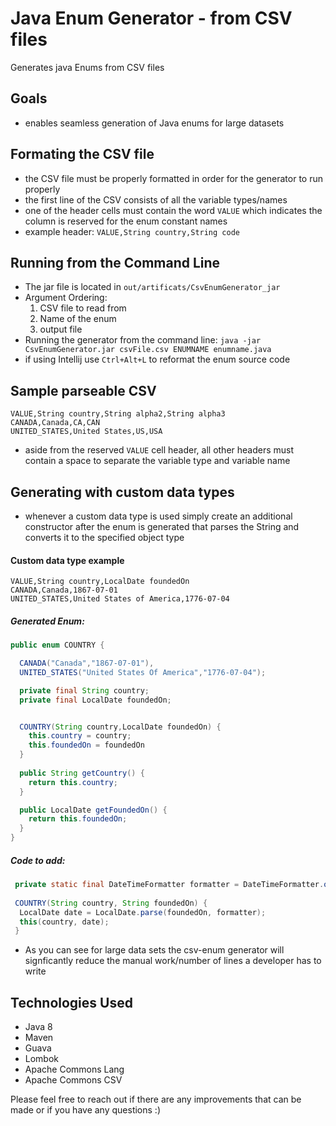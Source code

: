 # Java Enum Generator - from CSV files
Generates java Enums from CSV files

## Goals
* enables seamless generation of Java enums for large datasets

## Formating the CSV file
* the CSV file must be properly formatted in order for the generator to run properly
* the first line of the CSV consists of all the variable types/names
* one of the header cells must contain the word `VALUE` which indicates the column is reserved for the enum constant names
* example header: `VALUE,String country,String code`

## Running from the Command Line
* The jar file is located in `out/artificats/CsvEnumGenerator_jar`
* Argument Ordering:
  1. CSV file to read from
  2. Name of the enum
  3. output file
* Running the generator from the command line: `java -jar CsvEnumGenerator.jar csvFile.csv ENUMNAME enumname.java`
* if using Intellij use `Ctrl+Alt+L` to reformat the enum source code

## Sample parseable CSV
```csv
VALUE,String country,String alpha2,String alpha3
CANADA,Canada,CA,CAN
UNITED_STATES,United States,US,USA
```
* aside from the reserved `VALUE` cell header, all other headers must contain a space to separate the variable type and variable name

## Generating with custom data types
* whenever a custom data type is used simply create an additional constructor after the enum is generated that parses the String and converts it to the specified object type

#### Custom data type example
```csv
VALUE,String country,LocalDate foundedOn
CANADA,Canada,1867-07-01
UNITED_STATES,United States of America,1776-07-04
```
##### Generated Enum:
```java
public enum COUNTRY { 

  CANADA("Canada","1867-07-01"),
  UNITED_STATES("United States Of America","1776-07-04");

  private final String country;
  private final LocalDate foundedOn;


  COUNTRY(String country,LocalDate foundedOn) {
    this.country = country;
    this.foundedOn = foundedOn
  }
  
  public String getCountry() {
    return this.country;
  }

  public LocalDate getFoundedOn() {
    return this.foundedOn;
  }
}
```

##### Code to add:
```java
 private static final DateTimeFormatter formatter = DateTimeFormatter.ofPattern("yyyy-MM-dd");
 
 COUNTRY(String country, String foundedOn) {
  LocalDate date = LocalDate.parse(foundedOn, formatter);
  this(country, date);
 }
```
* As you can see for large data sets the csv-enum generator will signficantly reduce the manual work/number of lines a developer has to write

## Technologies Used
* Java 8
* Maven
* Guava
* Lombok
* Apache Commons Lang
* Apache Commons CSV

Please feel free to reach out if there are any improvements that can be made or if you have any questions :)
